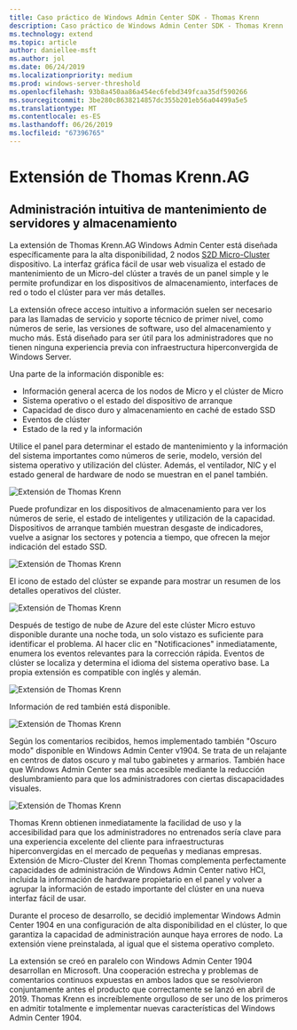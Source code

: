 ```yaml
---
title: Caso práctico de Windows Admin Center SDK - Thomas Krenn
description: Caso práctico de Windows Admin Center SDK - Thomas Krenn
ms.technology: extend
ms.topic: article
author: daniellee-msft
ms.author: jol
ms.date: 06/24/2019
ms.localizationpriority: medium
ms.prod: windows-server-threshold
ms.openlocfilehash: 93b8a450aa86a454ec6febd349fcaa35df590266
ms.sourcegitcommit: 3be280c8638214857dc355b201eb56a04499a5e5
ms.translationtype: MT
ms.contentlocale: es-ES
ms.lasthandoff: 06/26/2019
ms.locfileid: "67396765"
---
```

# <a name="thomas-krennag-extension"></a>Extensión de Thomas Krenn.AG

## <a name="intuitive-server-and-storage-health-management"></a>Administración intuitiva de mantenimiento de servidores y almacenamiento

La extensión de Thomas Krenn.AG Windows Admin Center está diseñada específicamente para la alta disponibilidad, 2 nodos [S2D Micro-Cluster](https://www.thomas-krenn.com/en/products/application/software-defined-storage/s2d-micro-cluster.html) dispositivo. La interfaz gráfica fácil de usar web visualiza el estado de mantenimiento de un Micro-del clúster a través de un panel simple y le permite profundizar en los dispositivos de almacenamiento, interfaces de red o todo el clúster para ver más detalles.

La extensión ofrece acceso intuitivo a información suelen ser necesario para las llamadas de servicio y soporte técnico de primer nivel, como números de serie, las versiones de software, uso del almacenamiento y mucho más. Está diseñado para ser útil para los administradores que no tienen ninguna experiencia previa con infraestructura hiperconvergida de Windows Server.

Una parte de la información disponible es:
- Información general acerca de los nodos de Micro y el clúster de Micro
- Sistema operativo o el estado del dispositivo de arranque
- Capacidad de disco duro y almacenamiento en caché de estado SSD
- Eventos de clúster
- Estado de la red y la información

Utilice el panel para determinar el estado de mantenimiento y la información del sistema importantes como números de serie, modelo, versión del sistema operativo y utilización del clúster. Además, el ventilador, NIC y el estado general de hardware de nodo se muestran en el panel también.

![Extensión de Thomas Krenn](../../media/extend-case-study-thomas-krenn/thomas-krenn-1.png)

Puede profundizar en los dispositivos de almacenamiento para ver los números de serie, el estado de inteligentes y utilización de la capacidad. Dispositivos de arranque también muestran desgaste de indicadores, vuelve a asignar los sectores y potencia a tiempo, que ofrecen la mejor indicación del estado SSD.

![Extensión de Thomas Krenn](../../media/extend-case-study-thomas-krenn/thomas-krenn-2.png)

El icono de estado del clúster se expande para mostrar un resumen de los detalles operativos del clúster.

![Extensión de Thomas Krenn](../../media/extend-case-study-thomas-krenn/thomas-krenn-3.png)

Después de testigo de nube de Azure del este clúster Micro estuvo disponible durante una noche toda, un solo vistazo es suficiente para identificar el problema. Al hacer clic en "Notificaciones" inmediatamente, enumera los eventos relevantes para la corrección rápida. Eventos de clúster se localiza y determina el idioma del sistema operativo base. La propia extensión es compatible con inglés y alemán.

![Extensión de Thomas Krenn](../../media/extend-case-study-thomas-krenn/thomas-krenn-4.png)

Información de red también está disponible.

![Extensión de Thomas Krenn](../../media/extend-case-study-thomas-krenn/thomas-krenn-5.png)

Según los comentarios recibidos, hemos implementado también "Oscuro modo" disponible en Windows Admin Center v1904. Se trata de un relajante en centros de datos oscuro y mal tubo gabinetes y armarios. También hace que Windows Admin Center sea más accesible mediante la reducción deslumbramiento para que los administradores con ciertas discapacidades visuales.

![Extensión de Thomas Krenn](../../media/extend-case-study-thomas-krenn/thomas-krenn-6.png)

Thomas Krenn obtienen inmediatamente la facilidad de uso y la accesibilidad para que los administradores no entrenados sería clave para una experiencia excelente del cliente para infraestructuras hiperconvergidas en el mercado de pequeñas y medianas empresas. Extensión de Micro-Cluster del Krenn Thomas complementa perfectamente capacidades de administración de Windows Admin Center nativo HCI, incluida la información de hardware propietario en el panel y volver a agrupar la información de estado importante del clúster en una nueva interfaz fácil de usar.

Durante el proceso de desarrollo, se decidió implementar Windows Admin Center 1904 en una configuración de alta disponibilidad en el clúster, lo que garantiza la capacidad de administración aunque haya errores de nodo. La extensión viene preinstalada, al igual que el sistema operativo completo.

La extensión se creó en paralelo con Windows Admin Center 1904 desarrollan en Microsoft. Una cooperación estrecha y problemas de comentarios continuos expuestas en ambos lados que se resolvieron conjuntamente antes el producto que correctamente se lanzó en abril de 2019. Thomas Krenn es increíblemente orgulloso de ser uno de los primeros en admitir totalmente e implementar nuevas características del Windows Admin Center 1904.
